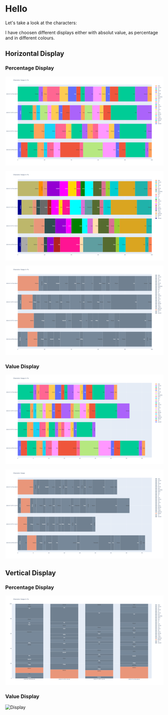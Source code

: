 # **Hello**

Let's take a look at the characters:

I have choosen different displays either with absolut value, as percentage and in different colours.

## Horizontal Display

### Percentage Display
![Display](https://github.com/PapstJL4U/BaikenMains/blob/master/docs/generate_h_graph_plt_colours_True.png)

![Display](https://github.com/PapstJL4U/BaikenMains/blob/master/docs/generate_h_graph_unique_colour_True.png)

![Display](https://github.com/PapstJL4U/BaikenMains/blob/master/docs/generate_h_graph_red_on_gray_True.png)

### Value Display

![Display](https://github.com/PapstJL4U/BaikenMains/blob/master/docs/generate_h_graph_plt_colours_False.png)

![Display](https://github.com/PapstJL4U/BaikenMains/blob/master/docs/generate_h_graph_red_on_gray_False.png)


## Vertical Display

### Percentage Display

![Display](https://github.com/PapstJL4U/BaikenMains/blob/master/docs/generate_v_graph_True.png)

### Value Display

![Display](None.png)